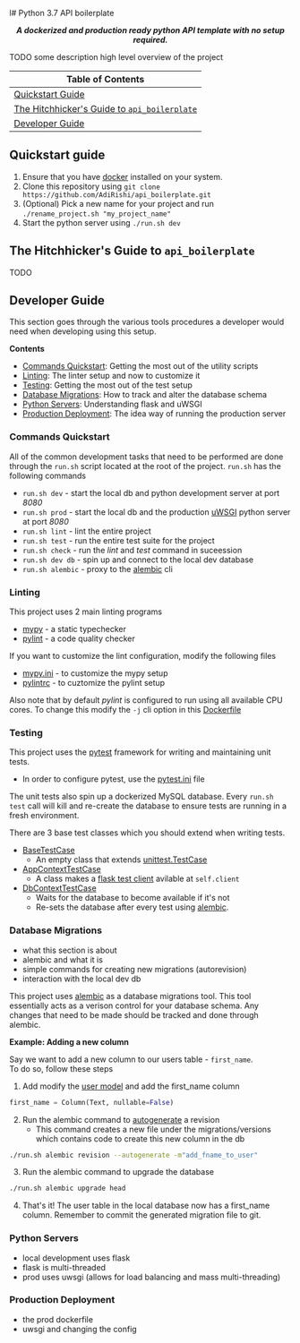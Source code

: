 l# Python 3.7 API boilerplate
<div align="center"><strong><em>
A dockerized and production ready python API template with no setup required.
</em></strong></div>

TODO some description high level overview of the project

| Table of Contents                                                                           |
| ------------------------------------------------------------------------------------------- |
| [Quickstart Guide](#Quickstart-guide)                                                       |
| [The Hitchhicker's Guide to `api_boilerplate`](#The-Hitchhickers-Guide-to-api_boilerplate) |
| [Developer Guide](#Developer-Guide)                                                         |

## Quickstart guide

1. Ensure that you have [docker](https://docs.docker.com/install/) installed on your system.
2. Clone this repository using `git clone https://github.com/AdiRishi/api_boilerplate.git`
3. (Optional) Pick a new name for your project and run `./rename_project.sh "my_project_name"`
4. Start the python server using `./run.sh dev`

## The Hitchhicker's Guide to `api_boilerplate`
TODO

## Developer Guide
This section goes through the various tools procedures a developer would need when developing using this setup.

**Contents**
- [Commands Quickstart](#Commands): Getting the most out of the utility scripts
- [Linting](#Linting): The linter setup and now to customize it
- [Testing](#Testing): Getting the most out of the test setup
- [Database Migrations](#Database-Migrations): How to track and alter the database schema
- [Python Servers](#Python-Servers): Understanding flask and uWSGI
- [Production Deployment](#Production-Deployment): The idea way of running the production server

### Commands Quickstart
All of the common development tasks that need to be performed are done through the `run.sh` script located at the root of the project.
`run.sh` has the following commands
- `run.sh dev` - start the local db and python development server at port *8080*
- `run.sh prod` - start the local db and the production [uWSGI](https://uwsgi-docs.readthedocs.io/en/latest/) python server at port *8080*
- `run.sh lint` - lint the entire project
- `run.sh test` - run the entire test suite for the project
- `run.sh check` - run the *lint* and *test* command in suceession
- `run.sh dev db` - spin up and connect to the local dev database
- `run.sh alembic` - proxy to the [alembic](https://alembic.sqlalchemy.org) cli

### Linting
This project uses 2 main linting programs
- [mypy](http://www.mypy-lang.org/) - a static typechecker
- [pylint](https://www.pylint.org/) - a code quality checker

If you want to customize the lint configuration, modify the following files
- [mypy.ini](mypy.ini) - to customize the mypy setup
- [pylintrc](pylintrc) - to cuztomize the pylint setup

Also note that by default *pylint* is configured to run using all available CPU cores. To change this modify the `-j` cli option in this [Dockerfile](/lib/docker/lint/pylint/Dockerfile)

### Testing
This project uses the [pytest](https://docs.pytest.org/en/latest/) framework for writing and maintaining unit tests.
- In order to configure pytest, use the [pytest.ini](pytest.ini) file

The unit tests also spin up a dockerized MySQL database. Every `run.sh test` call will kill and re-create the database to ensure tests are running in a fresh environment.

There are 3 base test classes which you should extend when writing tests.
* [BaseTestCase](tests/conftest.py#L10)
    * An empty class that extends [unittest.TestCase](https://docs.python.org/3/library/unittest.html#unittest.TestCase)
* [AppContextTestCase](tests/conftest.py#L14)
    * A class makes a [flask test client](https://flask.palletsprojects.com/en/1.0.x/testing/#the-testing-skeleton) avilable at `self.client`
* [DbContextTestCase](tests/conftest.py#L22)
    * Waits for the database to become available if it's not
    * Re-sets the database after every test using [alembic](https://alembic.sqlalchemy.org/en/latest/tutorial.html#downgrading).

### Database Migrations
- what this section is about
- alembic and what it is
- simple commands for creating new migrations (autorevision)
- interaction with the local dev db

This project uses [alembic](https://alembic.sqlalchemy.org/en/latest/) as a database migrations tool. This tool essentially acts as a verison control for your database schema. Any changes that need to be made should be tracked and done through alembic.

**Example: Adding a new column**

Say we want to add a new column to our users table - `first_name`.
<br/>To do so, follow these steps

1. Add modify the [user model](api_boilerplate/models/user.py) and add the first_name column
```python
first_name = Column(Text, nullable=False)
```
2. Run the alembic command to [autogenerate](https://alembic.sqlalchemy.org/en/latest/autogenerate.html) a revision
    * This command creates a new file under the migrations/versions which contains code to create this new column in the db
```bash
./run.sh alembic revision --autogenerate -m"add_fname_to_user"
```
3. Run the alembic command to upgrade the database
```bash
./run.sh alembic upgrade head
```
4. That's it! The user table in the local database now has a first_name column. Remember to commit the generated migration file to git.

### Python Servers
- local development uses flask
- flask is multi-threaded
- prod uses uwsgi (allows for load balancing and mass multi-threading)

### Production Deployment
- the prod dockerfile
- uwsgi and changing the config